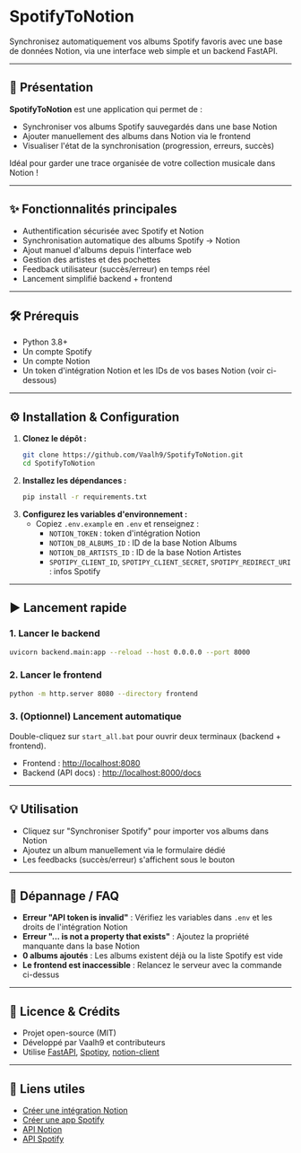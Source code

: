 # SpotifyToNotion

Synchronisez automatiquement vos albums Spotify favoris avec une base de données Notion, via une interface web simple et un backend FastAPI.

---

## 🚀 Présentation

**SpotifyToNotion** est une application qui permet de :
- Synchroniser vos albums Spotify sauvegardés dans une base Notion
- Ajouter manuellement des albums dans Notion via le frontend
- Visualiser l'état de la synchronisation (progression, erreurs, succès)

Idéal pour garder une trace organisée de votre collection musicale dans Notion !

---

## ✨ Fonctionnalités principales

- Authentification sécurisée avec Spotify et Notion
- Synchronisation automatique des albums Spotify → Notion
- Ajout manuel d'albums depuis l'interface web
- Gestion des artistes et des pochettes
- Feedback utilisateur (succès/erreur) en temps réel
- Lancement simplifié backend + frontend

---

## 🛠️ Prérequis

- Python 3.8+
- Un compte Spotify
- Un compte Notion
- Un token d'intégration Notion et les IDs de vos bases Notion (voir ci-dessous)

---

## ⚙️ Installation & Configuration

1. **Clonez le dépôt :**
   ```sh
   git clone https://github.com/Vaalh9/SpotifyToNotion.git
   cd SpotifyToNotion
   ```
2. **Installez les dépendances :**
   ```sh
   pip install -r requirements.txt
   ```
3. **Configurez les variables d'environnement :**
   - Copiez `.env.example` en `.env` et renseignez :
     - `NOTION_TOKEN` : token d'intégration Notion
     - `NOTION_DB_ALBUMS_ID` : ID de la base Notion Albums
     - `NOTION_DB_ARTISTS_ID` : ID de la base Notion Artistes
     - `SPOTIPY_CLIENT_ID`, `SPOTIPY_CLIENT_SECRET`, `SPOTIPY_REDIRECT_URI` : infos Spotify

---

## ▶️ Lancement rapide

### 1. Lancer le backend
```sh
uvicorn backend.main:app --reload --host 0.0.0.0 --port 8000
```
### 2. Lancer le frontend
```sh
python -m http.server 8080 --directory frontend
```
### 3. (Optionnel) Lancement automatique
Double-cliquez sur `start_all.bat` pour ouvrir deux terminaux (backend + frontend).

- Frontend : [http://localhost:8080](http://localhost:8080)
- Backend (API docs) : [http://localhost:8000/docs](http://localhost:8000/docs)

---

## 💡 Utilisation

- Cliquez sur "Synchroniser Spotify" pour importer vos albums dans Notion
- Ajoutez un album manuellement via le formulaire dédié
- Les feedbacks (succès/erreur) s'affichent sous le bouton

---

## 🧰 Dépannage / FAQ

- **Erreur "API token is invalid"** : Vérifiez les variables dans `.env` et les droits de l'intégration Notion
- **Erreur "... is not a property that exists"** : Ajoutez la propriété manquante dans la base Notion
- **0 albums ajoutés** : Les albums existent déjà ou la liste Spotify est vide
- **Le frontend est inaccessible** : Relancez le serveur avec la commande ci-dessus

---

## 📄 Licence & Crédits

- Projet open-source (MIT)
- Développé par Vaalh9 et contributeurs
- Utilise [FastAPI](https://fastapi.tiangolo.com/), [Spotipy](https://spotipy.readthedocs.io/), [notion-client](https://github.com/ramnes/notion-sdk-py)

---

## 🔗 Liens utiles

- [Créer une intégration Notion](https://www.notion.so/my-integrations)
- [Créer une app Spotify](https://developer.spotify.com/dashboard)
- [API Notion](https://developers.notion.com/)
- [API Spotify](https://developer.spotify.com/documentation/web-api/)
